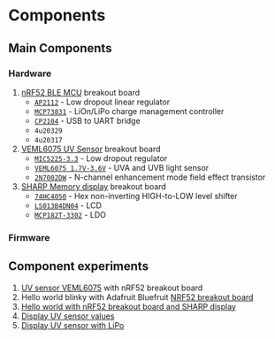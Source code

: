 # Components

## Main Components

### Hardware

1. [nRF52 BLE MCU](https://cdn-learn.adafruit.com/assets/assets/000/052/793/original/microcontrollers_revgsch.png?1523067417) breakout board
    - [`AP2112`](https://cdn-shop.adafruit.com/product-files/2471/AP2112.pdf) - Low dropout linear regulator
    - [`MCP73831`](https://cdn.sparkfun.com/assets/learn_tutorials/6/9/5/MCP738312.pdf) - LiOn/LiPo charge management controller
    - [`CP2104`](https://www.silabs.com/documents/public/data-sheets/cp2104.pdf) - USB to UART bridge
    - `4u20329`
    - `4u20317`
1. [VEML6075 UV Sensor](https://cdn-learn.adafruit.com/assets/assets/000/062/587/original/adafruit_products_schem.png?1537993764) breakout board
    - [`MIC5225-3.3`](http://ww1.microchip.com/downloads/en/DeviceDoc/mic5225.pdf) - Low dropout regulator
    - [`VEML6075 1.7V-3.6V`](https://www.vishay.com/docs/84304/veml6075.pdf) - UVA and UVB light sensor
    - [`2N7002DW`](http://www.farnell.com/datasheets/1900920.pdf) - N-channel enhancement mode field effect transistor
1. [SHARP Memory display](https://github.com/adafruit/Adafruit-Sharp-Memory-Display) breakout board
    - [`74HC4050`](https://www.nxp.com/docs/en/data-sheet/74HC4050.pdf) - Hex non-inverting HIGH-to-LOW level shifter
    - [`LS013B4DN04`](https://cdn-shop.adafruit.com/datasheets/LS013B4DN04-3V_FPC-204284.pdf) - LCD
    - [`MCP182T-3302`](https://4donline.ihs.com/images/VipMasterIC/IC/MCHP/MCHPS04295/MCHPS04295-1.pdf) - LDO

### Firmware

## Component experiments

1. [UV sensor VEML6075](uv-sensor
  ) with nRF52 breakout board
1. Hello world blinky with Adafruit Bluefruit [NRF52 breakout board](nrf52)
1. [Hello world with nRF52 breakout board and SHARP display](sharp-display)
1. [Display UV sensor values](display-uv)
1. [Display UV sensor with LiPo](display-uv-lipo)
